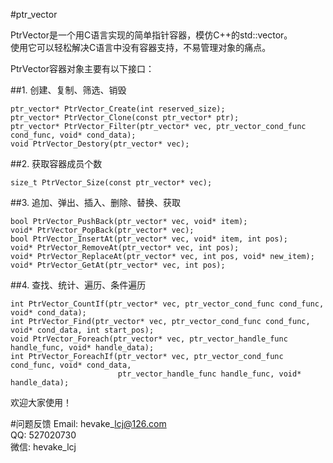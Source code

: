 #ptr\_vector

PtrVector是一个用C语言实现的简单指针容器，模仿C++的std::vector。  
使用它可以轻松解决C语言中没有容器支持，不易管理对象的痛点。

PtrVector容器对象主要有以下接口：

##1. 创建、复制、筛选、销毁
```
ptr_vector* PtrVector_Create(int reserved_size);
ptr_vector* PtrVector_Clone(const ptr_vector* ptr);
ptr_vector* PtrVector_Filter(ptr_vector* vec, ptr_vector_cond_func cond_func, void* cond_data);
void PtrVector_Destory(ptr_vector* vec);
```

##2. 获取容器成员个数
```
size_t PtrVector_Size(const ptr_vector* vec);
```

##3. 追加、弹出、插入、删除、替换、获取
```
bool PtrVector_PushBack(ptr_vector* vec, void* item);
void* PtrVector_PopBack(ptr_vector* vec);
bool PtrVector_InsertAt(ptr_vector* vec, void* item, int pos);
void* PtrVector_RemoveAt(ptr_vector* vec, int pos);
void* PtrVector_ReplaceAt(ptr_vector* vec, int pos, void* new_item);
void* PtrVector_GetAt(ptr_vector* vec, int pos);
```

##4. 查找、统计、遍历、条件遍历
```
int PtrVector_CountIf(ptr_vector* vec, ptr_vector_cond_func cond_func, void* cond_data);
int PtrVector_Find(ptr_vector* vec, ptr_vector_cond_func cond_func, void* cond_data, int start_pos);
void PtrVector_Foreach(ptr_vector* vec, ptr_vector_handle_func handle_func, void* handle_data);
int PtrVector_ForeachIf(ptr_vector* vec, ptr_vector_cond_func cond_func, void* cond_data,
                        ptr_vector_handle_func handle_func, void* handle_data);
```

欢迎大家使用！

#问题反馈
Email: hevake\_lcj@126.com  
QQ: 527020730  
微信: hevake\_lcj
